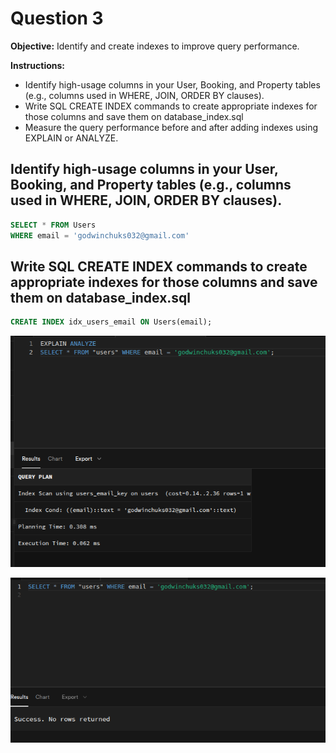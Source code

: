 # Question 3
__Objective:__ Identify and create indexes to improve query performance.

__Instructions:__
- Identify high-usage columns in your User, Booking, and Property tables (e.g., columns used in WHERE, JOIN, ORDER BY clauses).
- Write SQL CREATE INDEX commands to create appropriate indexes for those columns and save them on database_index.sql
- Measure the query performance before and after adding indexes using EXPLAIN or ANALYZE.

## Identify high-usage columns in your User, Booking, and Property tables (e.g., columns used in WHERE, JOIN, ORDER BY clauses).
```sql
SELECT * FROM Users
WHERE email = 'godwinchuks032@gmail.com'
```

## Write SQL CREATE INDEX commands to create appropriate indexes for those columns and save them on database_index.sql
```sql
CREATE INDEX idx_users_email ON Users(email);
```
![with_Index](./sql_explain.png)

![without_index](./sql_without_index.png)
